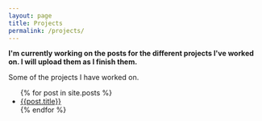 ```yaml
---
layout: page
title: Projects
permalink: /projects/
---
```


**I'm currently working on the posts for the different projects I've worked on. I will upload them as I finish them.**

Some of the projects I have worked on.
<ul>
{% for post in site.posts %}
<li><a href= "{{ post.url }}">{{post.title}}</a></li>
{% endfor %}
</ul>
